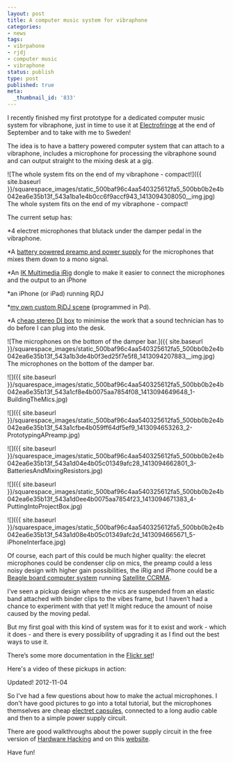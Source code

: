 ```yaml
---
layout: post
title: A computer music system for vibraphone
categories:
- news
tags:
- vibrpahone
- rjdj
- computer music
- vibraphone
status: publish
type: post
published: true
meta:
  _thumbnail_id: '833'
---
```


I recently finished my first prototype for a dedicated computer music system for vibraphone, just in time to use it at 
[Electrofringe](http://www.electrofringe.net/) at the end of September and to take with me to Sweden!

The idea is to have a battery powered computer system that can attach to a vibraphone, includes a microphone for processing the vibraphone sound and can output straight to the mixing desk at a gig.
  
       
![The whole system fits on the end of my vibraphone - compact!]({{ site.baseurl }}/squarespace_images/static_500baf96c4aa540325612fa5_500bb0b2e4b042ea6e35b13f_543a1ba1e4b0cc6f9accf943_1413094308050__img.jpg) The whole system fits on the end of my vibraphone - compact! 
  


The current setup has:

*4 electret microphones that blutack under the damper pedal in the vibraphone.


*A 
[battery powered preamp and power supply](http://www.amazon.com/Handmade-Electronic-Music-Hardware-Hacking/dp/0415998735/ref=dp_ob_title_bk) for the microphones that mixes them down to a mono signal.


*An 
[IK Multimedia iRig](http://www.ikmultimedia.com/irig/features/) dongle to make it easier to connect the microphones and the output to an iPhone


*an iPhone (or iPad) running RjDJ


*[my own custom RjDJ scene](http://rjdj.me/music/Charles%20Martin/Norra%20Vinter/399/) (programmed in Pd).


*A 
[cheap stereo DI box](http://www.behringer.com/EN/Products/DI20.aspx) to minimise the work that a sound technician has to do before I can plug into the desk.
  
       
![The microphones on the bottom of the damper bar.]({{ site.baseurl }}/squarespace_images/static_500baf96c4aa540325612fa5_500bb0b2e4b042ea6e35b13f_543a1b3de4b0f3ed25f7e5f8_1413094207883__img.jpg) The microphones on the bottom of the damper bar. 
  


![]({{ site.baseurl }}/squarespace_images/static_500baf96c4aa540325612fa5_500bb0b2e4b042ea6e35b13f_543a1cf8e4b0075aa7854f08_1413094649648_1-BuildingTheMics.jpg)
  

  
   
![]({{ site.baseurl }}/squarespace_images/static_500baf96c4aa540325612fa5_500bb0b2e4b042ea6e35b13f_543a1cfbe4b059ff64df5ef9_1413094653263_2-PrototypingAPreamp.jpg)
  

  
   
![]({{ site.baseurl }}/squarespace_images/static_500baf96c4aa540325612fa5_500bb0b2e4b042ea6e35b13f_543a1d04e4b05c01349afc28_1413094662801_3-BatteriesAndMixingResistors.jpg)
  

  
   
![]({{ site.baseurl }}/squarespace_images/static_500baf96c4aa540325612fa5_500bb0b2e4b042ea6e35b13f_543a1d0ee4b0075aa7854f23_1413094671383_4-PuttingIntoProjectBox.jpg)
  

  
   
![]({{ site.baseurl }}/squarespace_images/static_500baf96c4aa540325612fa5_500bb0b2e4b042ea6e35b13f_543a1d08e4b05c01349afc2d_1413094665671_5-iPhoneInterface.jpg)

Of course, each part of this could be much higher quality: the elecret microphones could be condenser clip on mics, the preamp could a less noisy design with higher gain possibilities, the iRig and iPhone could be a 
[Beagle board computer system](http://beagleboard.org/hardware-xM) running 
[Satellite CCRMA](https://ccrma.stanford.edu/~eberdahl/Satellite/).

I’ve seen a pickup design where the mics are suspended from an elastic band attached with binder clips to the vibes frame, but I haven’t had a chance to experiment with that yet! It might reduce the amount of noise caused by the moving pedal.

But my first goal with this kind of system was for it to exist and work - which it does - and there is every possibility of upgrading it as I find out the best ways to use it.

There’s some more documentation in the 
[Flickr set](http://www.flickr.com/photos/chuck_notorious/sets/72157627854258763/)!

Here's a video of these pickups in action:
 
   

 

Updated! 2012-11-04


So I've had a few questions about how to make the actual microphones. I don't have good pictures to go into a total tutorial, but the microphones themselves are cheap 
[electret capsules](http://www.jaycar.com.au/productView.asp?ID=AM4011&keywords=electret+mics&form=KEYWORD), connected to a long audio cable and then to a simple power supply circuit.


There are good walkthroughs about the power supply circuit in the free version of 
[Hardware Hacking](http://www.nicolascollins.com/texts/originalhackingmanual.pdf) and on this 
[website](http://webpages.charter.net/tidmarsh/binmic/).


Have fun!
